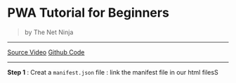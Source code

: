 # PWA Tutorial for Beginners

> by The Net Ninja

---

[Source Video](https://www.youtube.com/watch?v=4XT23X0Fjfk&list=PL4cUxeGkcC9gTxqJBcDmoi5Q2pzDusSL7)
[Github Code](https://github.com/iamshaunjp/pwa-tutorial)

---

**Step 1** : Creat a `manifest.json` file : link the manifest file in our html filesS
